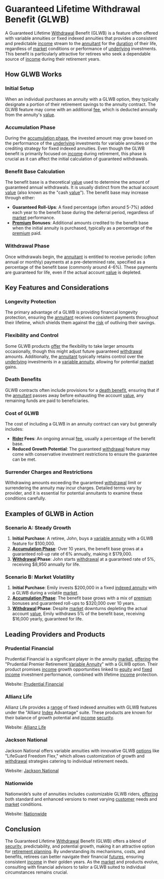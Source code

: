 # Guaranteed Lifetime Withdrawal Benefit (GLWB)

A Guaranteed Lifetime [Withdrawal](../w/withdrawal.md) Benefit (GLWB) is a feature often offered with variable annuities or fixed indexed annuities that provides a consistent and predictable [income](../i/income.md) stream to the [annuitant](../a/annuitant.md) for the [duration](../d/duration.md) of their life, regardless of [market](../m/market.md) conditions or performance of [underlying](../u/underlying.md) investments. This benefit is particularly attractive for retirees who seek a dependable source of [income](../i/income.md) during their retirement years.

## How GLWB Works

### Initial Setup

When an individual purchases an annuity with a GLWB option, they typically designate a portion of their retirement savings to the annuity contract. The GLWB feature may come with an additional [fee](../f/fee.md), which is deducted annually from the annuity's [value](../v/value.md).

### Accumulation Phase

During the [accumulation phase](../a/accumulation_phase.md), the invested amount may grow based on the performance of the [underlying](../u/underlying.md) investments for variable annuities or the crediting strategy for fixed indexed annuities. Even though the GLWB benefit is primarily focused on [income](../i/income.md) during retirement, this phase is crucial as it can affect the initial calculation of guaranteed withdrawals.

### Benefit Base Calculation

The benefit base is a theoretical [value](../v/value.md) used to determine the amount of guaranteed annual withdrawals. It is usually distinct from the actual account [value](../v/value.md) (also known as the "cash [value](../v/value.md)"). The benefit base may increase through either:

- **Guaranteed Roll-Ups**: A fixed percentage (often around 5-7%) added each year to the benefit base during the deferral period, regardless of [market](../m/market.md) performance.
- **[Premium](../p/premium.md) Bonuses**: Additional amounts credited to the benefit base when the initial annuity is purchased, typically as a percentage of the [premium](../p/premium.md) paid.

### Withdrawal Phase

Once withdrawals begin, the [annuitant](../a/annuitant.md) is entitled to receive periodic (often annual or monthly) payments at a pre-determined rate, specified as a percentage of the benefit base (commonly around 4-6%). These payments are guaranteed for life, even if the actual account [value](../v/value.md) is depleted.

## Key Features and Considerations

### Longevity Protection

The primary advantage of a GLWB is providing financial longevity protection, ensuring the [annuitant](../a/annuitant.md) receives consistent payments throughout their lifetime, which shields them against the [risk](../r/risk.md) of outliving their savings.

### Flexibility and Control

Some GLWB products [offer](../o/offer.md) the flexibility to take larger amounts occasionally, though this might adjust future guaranteed [withdrawal](../w/withdrawal.md) amounts. Additionally, the [annuitant](../a/annuitant.md) typically retains control over the [underlying](../u/underlying.md) investments in a [variable annuity](../v/variable_annuity.md), allowing for potential [market](../m/market.md) gains.

### Death Benefits

GLWB contracts often include provisions for a [death benefit](../d/death_benefit.md), ensuring that if the [annuitant](../a/annuitant.md) passes away before exhausting the account [value](../v/value.md), any remaining funds are paid to beneficiaries.

### Cost of GLWB

The cost of including a GLWB in an annuity contract can vary but generally includes:

- **[Rider](../r/rider.md) Fees**: An ongoing annual [fee](../f/fee.md), usually a percentage of the benefit base.
- **Reduced Growth Potential**: The guaranteed [withdrawal](../w/withdrawal.md) feature may come with conservative investment restrictions to ensure the guarantee can be met.

### Surrender Charges and Restrictions

Withdrawing amounts exceeding the guaranteed [withdrawal](../w/withdrawal.md) limit or surrendering the annuity may incur charges. Detailed terms vary by provider, and it is essential for potential annuitants to examine these conditions carefully.

## Examples of GLWB in Action

### Scenario A: Steady Growth

1. **Initial Purchase**: A retiree, John, buys a [variable annuity](../v/variable_annuity.md) with a GLWB feature for $100,000.
2. **[Accumulation Phase](../a/accumulation_phase.md)**: Over 10 years, the benefit base grows at a guaranteed roll-up rate of 6% annually, making it $179,000.
3. **[Withdrawal](../w/withdrawal.md) Phase**: John starts [withdrawal](../w/withdrawal.md) at a guaranteed rate of 5%, receiving $8,950 annually for life.

### Scenario B: Market Volatility

1. **Initial Purchase**: Emily invests $200,000 in a fixed [indexed annuity](../i/indexed_annuity.md) with a GLWB during a volatile [market](../m/market.md).
2. **[Accumulation Phase](../a/accumulation_phase.md)**: The benefit base grows with a mix of [premium](../p/premium.md) bonuses and guaranteed roll-ups to $320,000 over 10 years.
3. **[Withdrawal](../w/withdrawal.md) Phase**: Despite [market](../m/market.md) downturns depleting the actual account [value](../v/value.md), Emily withdraws 5% of the benefit base, receiving $16,000 yearly, guaranteed for life.

## Leading Providers and Products

### Prudential Financial

Prudential Financial is a significant player in the annuity [market](../m/market.md), [offering](../o/offering.md) the "Prudential Premier Retirement [Variable Annuity](../v/variable_annuity.md)" with a GLWB option. Their product promises [income](../i/income.md) growth opportunities linked to [equity](../e/equity.md) and [fixed income](../f/fixed_income.md) investment performance, combined with lifetime [income](../i/income.md) protection.

Website: [Prudential Financial](https://www.prudential.com/)

### Allianz Life

Allianz Life provides a [range](../r/range.md) of fixed indexed annuities with GLWB features under the "Allianz [Index](../i/index.md) Advantage" suite. These products are known for their balance of growth potential and [income](../i/income.md) [security](../s/security.md).

Website: [Allianz Life](https://www.allianzlife.com/)

### Jackson National

Jackson National offers variable annuities with innovative GLWB [options](../o/options.md) like "LifeGuard Freedom Flex," which allows customization of growth and [withdrawal](../w/withdrawal.md) strategies catering to individual retirement needs.

Website: [Jackson National](https://www.jackson.com/)

### Nationwide

Nationwide’s suite of annuities includes customizable GLWB riders, [offering](../o/offering.md) both standard and enhanced versions to meet varying [customer](../c/customer.md) needs and [market](../m/market.md) conditions.

Website: [Nationwide](https://www.nationwide.com/)

## Conclusion

The Guaranteed Lifetime [Withdrawal](../w/withdrawal.md) Benefit (GLWB) offers a blend of [security](../s/security.md), predictability, and potential growth, making it an attractive option for [retirement planning](../r/retirement_planning.md). By understanding its mechanisms, costs, and benefits, retirees can better navigate their financial [futures](../f/futures.md), ensuring consistent [income](../i/income.md) in their golden years. As the [market](../m/market.md) and products evolve, consulting with financial advisors to tailor a GLWB suited to individual circumstances remains crucial.